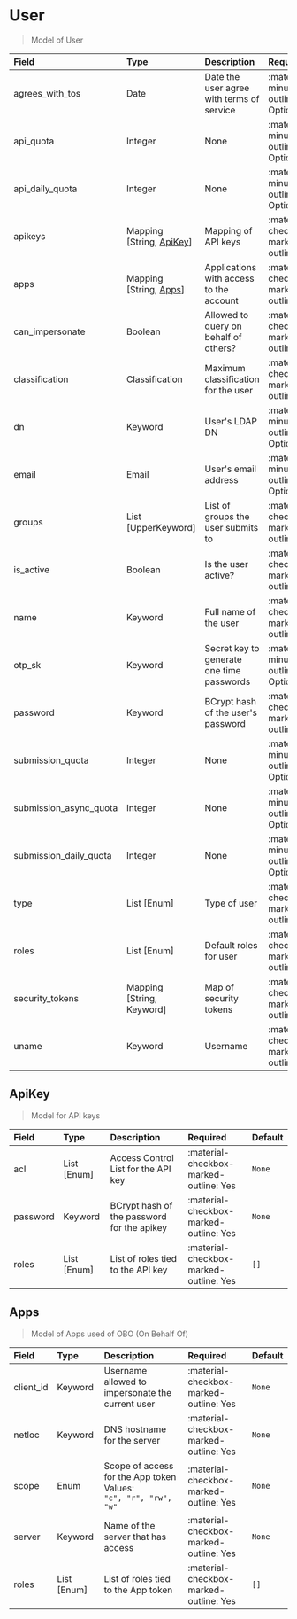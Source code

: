 [comment]: # (AUTOGENERATED MARKDOWN CONTENT. UPDATES TO ODM DOCUMENTATION SHOULD BE DONE THROUGH ASSEMBLYLINE-BASE REPO!)
# User
> Model of User

| Field | Type | Description | Required | Default |
| :--- | :--- | :--- | :--- | :--- |
| agrees_with_tos | Date | Date the user agree with terms of service | <div style="width:100px">:material-minus-box-outline: Optional</div> | `None` |
| api_quota | Integer | None | <div style="width:100px">:material-minus-box-outline: Optional</div> | `None` |
| api_daily_quota | Integer | None | <div style="width:100px">:material-minus-box-outline: Optional</div> | `None` |
| apikeys | Mapping [String, [ApiKey](/assemblyline4_docs/odm/models/user/#apikey)] | Mapping of API keys | <div style="width:100px">:material-checkbox-marked-outline: Yes</div> | See [ApiKey](/assemblyline4_docs/odm/models/user/#apikey) for more details. |
| apps | Mapping [String, [Apps](/assemblyline4_docs/odm/models/user/#apps)] | Applications with access to the account | <div style="width:100px">:material-checkbox-marked-outline: Yes</div> | See [Apps](/assemblyline4_docs/odm/models/user/#apps) for more details. |
| can_impersonate | Boolean | Allowed to query on behalf of others? | <div style="width:100px">:material-checkbox-marked-outline: Yes</div> | `False` |
| classification | Classification | Maximum classification for the user | <div style="width:100px">:material-checkbox-marked-outline: Yes</div> | `TLP:C` |
| dn | Keyword | User's LDAP DN | <div style="width:100px">:material-minus-box-outline: Optional</div> | `None` |
| email | Email | User's email address | <div style="width:100px">:material-minus-box-outline: Optional</div> | `None` |
| groups | List [UpperKeyword] | List of groups the user submits to | <div style="width:100px">:material-checkbox-marked-outline: Yes</div> | `[]` |
| is_active | Boolean | Is the user active? | <div style="width:100px">:material-checkbox-marked-outline: Yes</div> | `True` |
| name | Keyword | Full name of the user | <div style="width:100px">:material-checkbox-marked-outline: Yes</div> | `None` |
| otp_sk | Keyword | Secret key to generate one time passwords | <div style="width:100px">:material-minus-box-outline: Optional</div> | `None` |
| password | Keyword | BCrypt hash of the user's password | <div style="width:100px">:material-checkbox-marked-outline: Yes</div> | `None` |
| submission_quota | Integer | None | <div style="width:100px">:material-minus-box-outline: Optional</div> | `None` |
| submission_async_quota | Integer | None | <div style="width:100px">:material-minus-box-outline: Optional</div> | `None` |
| submission_daily_quota | Integer | None | <div style="width:100px">:material-minus-box-outline: Optional</div> | `None` |
| type | List [Enum] | Type of user | <div style="width:100px">:material-checkbox-marked-outline: Yes</div> | `['user']` |
| roles | List [Enum] | Default roles for user | <div style="width:100px">:material-checkbox-marked-outline: Yes</div> | `[]` |
| security_tokens | Mapping [String, Keyword] | Map of security tokens | <div style="width:100px">:material-checkbox-marked-outline: Yes</div> | `{}` |
| uname | Keyword | Username | <div style="width:100px">:material-checkbox-marked-outline: Yes</div> | `None` |


[comment]: # (AUTOGENERATED MARKDOWN CONTENT. UPDATES TO ODM DOCUMENTATION SHOULD BE DONE THROUGH ASSEMBLYLINE-BASE REPO!)
## ApiKey
> Model for API keys

| Field | Type | Description | Required | Default |
| :--- | :--- | :--- | :--- | :--- |
| acl | List [Enum] | Access Control List for the API key | <div style="width:100px">:material-checkbox-marked-outline: Yes</div> | `None` |
| password | Keyword | BCrypt hash of the password for the apikey | <div style="width:100px">:material-checkbox-marked-outline: Yes</div> | `None` |
| roles | List [Enum] | List of roles tied to the API key | <div style="width:100px">:material-checkbox-marked-outline: Yes</div> | `[]` |


[comment]: # (AUTOGENERATED MARKDOWN CONTENT. UPDATES TO ODM DOCUMENTATION SHOULD BE DONE THROUGH ASSEMBLYLINE-BASE REPO!)
## Apps
> Model of Apps used of OBO (On Behalf Of)

| Field | Type | Description | Required | Default |
| :--- | :--- | :--- | :--- | :--- |
| client_id | Keyword | Username allowed to impersonate the current user | <div style="width:100px">:material-checkbox-marked-outline: Yes</div> | `None` |
| netloc | Keyword | DNS hostname for the server | <div style="width:100px">:material-checkbox-marked-outline: Yes</div> | `None` |
| scope | Enum | Scope of access for the App token<br>Values:<br>`"c", "r", "rw", "w"` | <div style="width:100px">:material-checkbox-marked-outline: Yes</div> | `None` |
| server | Keyword | Name of the server that has access | <div style="width:100px">:material-checkbox-marked-outline: Yes</div> | `None` |
| roles | List [Enum] | List of roles tied to the App token | <div style="width:100px">:material-checkbox-marked-outline: Yes</div> | `[]` |


